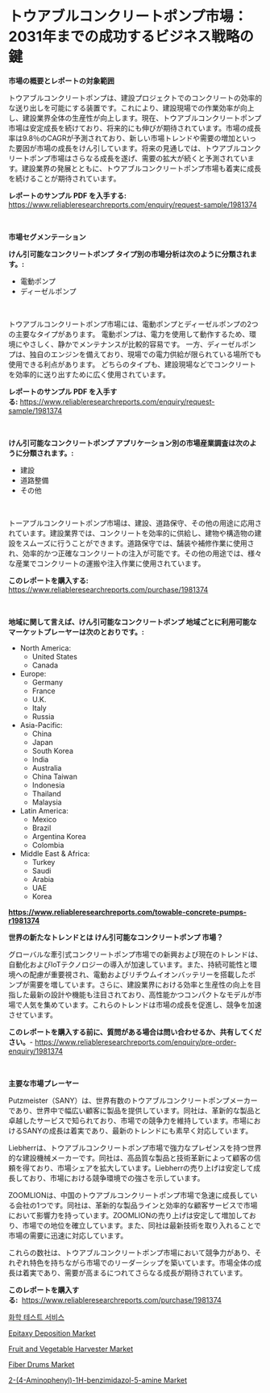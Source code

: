 <p><h1>トウアブルコンクリートポンプ市場：2031年までの成功するビジネス戦略の鍵</h1></p><p><strong>市場の概要とレポートの対象範囲</strong></p>
<p><p>トウアブルコンクリートポンプは、建設プロジェクトでのコンクリートの効率的な送り出しを可能にする装置です。これにより、建設現場での作業効率が向上し、建設業界全体の生産性が向上します。現在、トウアブルコンクリートポンプ市場は安定成長を続けており、将来的にも伸びが期待されています。市場の成長率は9.8％のCAGRが予測されており、新しい市場トレンドや需要の増加といった要因が市場の成長をけん引しています。将来の見通しでは、トウアブルコンクリートポンプ市場はさらなる成長を遂げ、需要の拡大が続くと予測されています。建設業界の発展とともに、トウアブルコンクリートポンプ市場も着実に成長を続けることが期待されています。</p></p>
<p><strong>レポートのサンプル PDF を入手する:</strong> <a href="https://www.reliableresearchreports.com/enquiry/request-sample/1981374">https://www.reliableresearchreports.com/enquiry/request-sample/1981374</a></p>
<p>&nbsp;</p>
<p><strong>市場セグメンテーション</strong></p>
<p><strong>けん引可能なコンクリートポンプ タイプ別の市場分析は次のように分類されます。:</strong></p>
<p><ul><li>電動ポンプ</li><li>ディーゼルポンプ</li></ul></p>
<p>&nbsp;</p>
<p><p>トウアブルコンクリートポンプ市場には、電動ポンプとディーゼルポンプの2つの主要なタイプがあります。 電動ポンプは、電力を使用して動作するため、環境にやさしく、静かでメンテナンスが比較的容易です。 一方、ディーゼルポンプは、独自のエンジンを備えており、現場での電力供給が限られている場所でも使用できる利点があります。 どちらのタイプも、建設現場などでコンクリートを効率的に送り出すために広く使用されています。</p></p>
<p><strong>レポートのサンプル PDF を入手する:</strong>&nbsp;<a href="https://www.reliableresearchreports.com/enquiry/request-sample/1981374">https://www.reliableresearchreports.com/enquiry/request-sample/1981374</a></p>
<p>&nbsp;</p>
<p><strong> けん引可能なコンクリートポンプ アプリケーション別の市場産業調査は次のように分類されます。:</strong></p>
<p><ul><li>建設</li><li>道路整備</li><li>その他</li></ul></p>
<p>&nbsp;</p>
<p><p>トーアブルコンクリートポンプ市場は、建設、道路保守、その他の用途に応用されています。建設業界では、コンクリートを効率的に供給し、建物や構造物の建設をスムーズに行うことができます。道路保守では、舗装や補修作業に使用され、効率的かつ正確なコンクリートの注入が可能です。その他の用途では、様々な産業でコンクリートの運搬や注入作業に使用されています。</p></p>
<p><strong>このレポートを購入する:</strong>&nbsp; <a href="https://www.reliableresearchreports.com/purchase/1981374">https://www.reliableresearchreports.com/purchase/1981374</a></p>
<p>&nbsp;</p>
<p><strong>地域に関して言えば、けん引可能なコンクリートポンプ 地域ごとに利用可能なマーケットプレーヤーは次のとおりです。:</strong></p>
<p><ul>
    <li>
        North America:
        <ul>
            <li>United States</li>
            <li>Canada</li>
        </ul>
    </li>
    <li>
        Europe:
        <ul>
            <li>Germany</li>
            <li>France</li>
            <li>U.K.</li>
            <li>Italy</li>
            <li>Russia</li>
        </ul>
    </li>
    <li>
        Asia-Pacific:
        <ul>
            <li>China</li>
            <li>Japan</li>
            <li>South Korea</li>
            <li>India</li>
            <li>Australia</li>
            <li>China Taiwan</li>
            <li>Indonesia</li>
            <li>Thailand</li>
            <li>Malaysia</li>
        </ul>
    </li>
    <li>
        Latin America:
        <ul>
            <li>Mexico</li>
            <li>Brazil</li>
            <li>Argentina Korea</li>
            <li>Colombia</li>
        </ul>
    </li>
    <li>
        Middle East & Africa:
        <ul>
            <li>Turkey</li>
            <li>Saudi</li>
            <li>Arabia</li>
            <li>UAE</li>
            <li>Korea</li>
        </ul>
    </li>
    </ul></p>
<p><strong><a href="https://www.reliableresearchreports.com/towable-concrete-pumps-r1981374">https://www.reliableresearchreports.com/towable-concrete-pumps-r1981374</a></strong>&nbsp;</p>
<p><strong>世界の新たなトレンドとは けん引可能なコンクリートポンプ 市場？</strong></p>
<p><p>グローバルな牽引式コンクリートポンプ市場での新興および現在のトレンドは、自動化およびIoTテクノロジーの導入が加速しています。また、持続可能性と環境への配慮が重要視され、電動およびリチウムイオンバッテリーを搭載したポンプが需要を増しています。さらに、建設業界における効率と生産性の向上を目指した最新の設計や機能も注目されており、高性能かつコンパクトなモデルが市場で人気を集めています。これらのトレンドは市場の成長を促進し、競争を加速させています。</p></p>
<p><strong>このレポートを購入する前に、質問がある場合は問い合わせるか、共有してください。</strong>- <a href="https://www.reliableresearchreports.com/enquiry/pre-order-enquiry/1981374">https://www.reliableresearchreports.com/enquiry/pre-order-enquiry/1981374</a></p>
<p>&nbsp;</p>
<p><strong>主要な市場プレーヤー</strong></p>
<p><p>Putzmeister（SANY）は、世界有数のトウアブルコンクリートポンプメーカーであり、世界中で幅広い顧客に製品を提供しています。同社は、革新的な製品と卓越したサービスで知られており、市場での競争力を維持しています。市場におけるSANYの成長は着実であり、最新のトレンドにも素早く対応しています。</p><p>Liebherrは、トウアブルコンクリートポンプ市場で強力なプレゼンスを持つ世界的な建設機械メーカーです。同社は、高品質な製品と技術革新によって顧客の信頼を得ており、市場シェアを拡大しています。Liebherrの売り上げは安定して成長しており、市場における競争環境での強さを示しています。</p><p>ZOOMLIONは、中国のトウアブルコンクリートポンプ市場で急速に成長している会社の1つです。同社は、革新的な製品ラインと効率的な顧客サービスで市場において影響力を持っています。ZOOMLIONの売り上げは安定して増加しており、市場での地位を確立しています。また、同社は最新技術を取り入れることで市場の需要に迅速に対応しています。</p><p>これらの数社は、トウアブルコンクリートポンプ市場において競争力があり、それぞれ特色を持ちながら市場でのリーダーシップを築いています。市場全体の成長は着実であり、需要が高まるにつれてさらなる成長が期待されています。</p></p>
<p><strong>このレポートを購入する:</strong>&nbsp;&nbsp;<a href="https://www.reliableresearchreports.com/purchase/1981374">https://www.reliableresearchreports.com/purchase/1981374</a></p>
<p><p><a href="https://github.com/Tristiarton768456/Market-Research-Report-List-1/blob/main/848321449131.md">화학 테스트 서비스</a></p><p><a href="https://www.linkedin.com/pulse/epitaxy-deposition-market-trends-forecast-competitive-analysis-riyhf">Epitaxy Deposition Market</a></p><p><a href="https://view.publitas.com/reportprime-1/fruit-and-vegetable-harvester-market-report-reveals-the-latest-trends-and-growth-opportunities-of-this-market/">Fruit and Vegetable Harvester Market</a></p><p><a href="https://www.linkedin.com/pulse/fiber-drums-market-size-growth-outlook-from-2024-2031-projecting-oqbaf">Fiber Drums Market</a></p><p><a href="https://issuu.com/reportprime-2/docs/2-4-aminophenyl-1h-benzimidazol-5-amine-market-siz">2-(4-Aminophenyl)-1H-benzimidazol-5-amine Market</a></p></p>